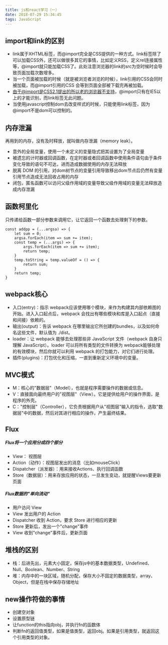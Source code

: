 ```yaml
---
title: js和react学习（一）
date: 2018-07-29 15:34:45
tags: JavaScript
---
```


## import和link的区别

+ link属于XHTML标签，而@import完全是CSS提供的一种方式。link标签除了可以加载CSS外，还可以做很多其它的事情，比如定义RSS，定义rel连接属性等，@import就只能加载CSS了。此处注意浏览器的link的src为空时候时会导致页面加载次数增多。
+ 当一个页面被加载的时候（就是被浏览者浏览的时候），link引用的CSS会同时被加载，而@import引用的CSS 会等到页面全部被下载完再被加载。
+ 由于@import是CSS2.1提出的所以老的浏览器不支持，@import只有在IE5以上的才能识别，而link标签无此问题。
+ 当使用javascript控制dom去改变样式的时候，只能使用link标签，因为@import不是dom可以控制的。


## 内存泄漏

再用到的内存，没有及时释放，就叫做内存泄漏（memory leak）。

+ 意外的全局变量，使用一个未定义的变量隐式把其设置为了全局变量
+ 被遗忘的计时器或回调函数，在定时器或者回调函数中使用条件语句由于条件变化导致的语句不可达，进而造成数据使用的内存无法释放
+ 脱离 DOM 的引用，对dom树节点的变量引用导致移出dom节点后仍然有变量引用节点造成无法回收占用的内存
+ 闭包，匿名函数可以访问父级作用域的变量导致父级作用域的变量无法释放造成内存泄漏

## 函数柯里化

只传递给函数一部分参数来调用它，让它返回一个函数去处理剩下的参数。
```
const addpp = (...argsa) => {
	let sum = 0;
	argsa.forEach(item => sum += item);
	const temp = (...args) => {
		args.forEach(item => sum += item);
		return temp;
    }
	temp.toString = temp.valueOf = () => {
        return sum; 
    }
	return temp;
}
```

## webpack核心

+ 入口(entry)：指示 webpack应该使用哪个模块，来作为构建其内部依赖图的开始。进入入口起点后，webpack 会找出有哪些模块和库是入口起点（直接和间接）依赖的。
+ 输出(output)：告诉 webpack 在哪里输出它所创建的bundles，以及如何命名这些文件，默认值为 ./dist。
+ loader：让 webpack 能够去处理那些非 JavaScript 文件（webpack 自身只理解 JavaScript）。loader 可以将所有类型的文件转换为 webpack能够处理的有效模块，然后你就可以利用 webpack 的打包能力，对它们进行处理。
+ 插件(plugins)：打包优化和压缩，一直到重新定义环境中的变量。

## MVC模式

+ M：核心的"数据层"（Model），也就是程序需要操作的数据或信息。
+ V：直接面向最终用户的"视图层"（View）。它是提供给用户的操作界面，是程序的外壳。
+ C："控制层"（Controller），它负责根据用户从"视图层"输入的指令，选取"数据层"中的数据，然后对其进行相应的操作，产生最终结果。

## Flux

##### Flux将一个应用分成四个部分

+ View： 视图层
+ Action（动作）：视图层发出的消息（比如mouseClick）
+ Dispatcher（派发器）：用来接收Actions、执行回调函数
+ Store（数据层）：用来存放应用的状态，一旦发生变动，就提醒Views要更新页面

##### Flux数据的"单向流动"

+ 用户访问 View
+ View 发出用户的 Action
+ Dispatcher 收到 Action，要求 Store 进行相应的更新
+ Store 更新后，发出一个"change"事件
+ View 收到"change"事件后，更新页面

## 堆栈的区别

+ 栈：后进先出，元素大小固定，保存js中的基本数据类型，Undefined、Null、Boolean、Number、String
+ 堆：内存中的一块区域，随机分配，保存大小不固定的数据类型，array、Object，但是在栈中保存存储地址

## new操作符做的事情

+ 创建空对象
+ 设置原型链
+ 让function的this指向obj，并执行fn的函数体
+ 判断fn的返回值类型，如果是值类型，返回obj。如果是引用类型，就返回这个引用类型的对象。
